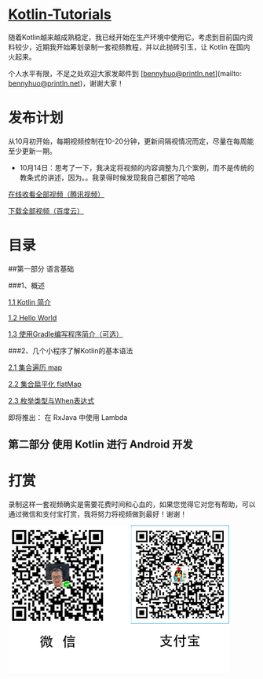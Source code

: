 # [Kotlin-Tutorials](https://github.com/enbandari/Kotlin-Tutorials)
随着Kotlin越来越成熟稳定，我已经开始在生产环境中使用它。考虑到目前国内资料较少，近期我开始筹划录制一套视频教程，并以此抛砖引玉，让 Kotlin 在国内火起来。

个人水平有限，不足之处欢迎大家发邮件到 [bennyhuo@println.net](mailto: bennyhuo@println.net)，谢谢大家！

# 发布计划

从10月初开始，每期视频控制在10-20分钟，更新间隔视情况而定，尽量在每周能至少更新一期。

* 10月14日：思考了一下，我决定将视频的内容调整为几个案例，而不是传统的教条式的讲述，因为。。我录得时候发现我自己都困了哈哈

[在线收看全部视频（腾讯视频）](http://v.qq.com/boke/gplay/903446d6231d8612d198c58fb86eb4dc_t6d000101bd9lx1.html)

[下载全部视频（百度云）](http://pan.baidu.com/s/1nvGYAfB)

# 目录

##第一部分 语言基础

###1、概述

[1.1 Kotlin 简介](http://v.qq.com/page/z/u/9/z0337i7a3u9.html)

[1.2 Hello World](http://v.qq.com/page/h/n/m/h0337jfa5nm.html)

[1.3 使用Gradle编写程序简介（可选）](http://v.qq.com/page/b/p/l/b03372ox4pl.html)

###2、几个小程序了解Kotlin的基本语法

[2.1 集合遍历 map](http://v.qq.com/page/s/q/c/s033707mdqc.html)

[2.2 集合扁平化 flatMap](http://v.qq.com/page/h/u/7/h0337scgau7.html)

[2.3 枚举类型与When表达式](http://v.qq.com/page/t/0/9/t0337iacg09.html)

即将推出： 在 RxJava 中使用 Lambda

## 第二部分 使用 Kotlin 进行 Android 开发


# 打赏

录制这样一套视频确实是需要花费时间和心血的，如果您觉得它对您有帮助，可以通过微信和支付宝打赏，我将努力将视频做到最好！谢谢！

<img src="arts/contributes.jpg" width="450px"/>

